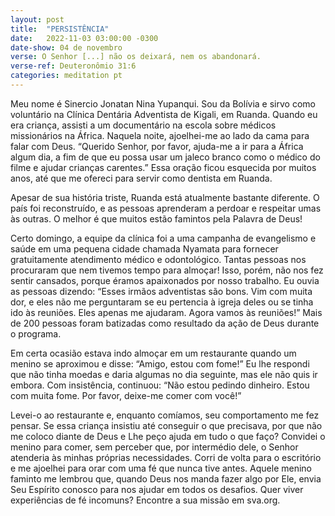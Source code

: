 ```yaml
---
layout: post
title:  "PERSISTÊNCIA"
date:   2022-11-03 03:00:00 -0300
date-show: 04 de novembro
verse: O Senhor [...] não os deixará, nem os abandonará.
verse-ref: Deuteronômio 31:6
categories: meditation pt
---
```


Meu nome é Sinercio Jonatan Nina Yupanqui. Sou da Bolívia e sirvo como voluntário na Clínica Dentária Adventista de Kigali, em Ruanda. Quando eu era criança, assisti a um documentário na escola sobre médicos missionários na África. Naquela noite, ajoelhei-me ao lado da cama para falar com Deus. “Querido Senhor, por favor, ajuda-me a ir para a África algum dia, a fim de que eu possa usar um jaleco branco como o médico do filme e ajudar crianças carentes.” Essa oração ficou esquecida por muitos anos, até que me ofereci para servir como dentista em Ruanda.

Apesar de sua história triste, Ruanda está atualmente bastante diferente. O país foi reconstruído, e as pessoas aprenderam a perdoar e respeitar umas às outras. O melhor é que muitos estão famintos pela Palavra de Deus!

Certo domingo, a equipe da clínica foi a uma campanha de evangelismo e saúde em uma pequena cidade chamada Nyamata para fornecer gratuitamente atendimento médico e odontológico. Tantas pessoas nos procuraram que nem tivemos tempo para almoçar! Isso, porém, não nos fez sentir cansados, porque éramos apaixonados por nosso trabalho. Eu ouvia as pessoas dizendo: “Esses irmãos adventistas são bons. Vim com muita dor, e eles não me perguntaram se eu pertencia à igreja deles ou se tinha ido às reuniões. Eles apenas me ajudaram. Agora vamos às reuniões!” Mais de 200 pessoas foram batizadas como resultado da ação de Deus durante o programa.

Em certa ocasião estava indo almoçar em um restaurante quando um menino se aproximou e disse: “Amigo, estou com fome!” Eu lhe respondi que não tinha moedas e daria algumas no dia seguinte, mas ele não quis ir embora. Com insistência, continuou: “Não estou pedindo dinheiro. Estou com muita fome. Por favor, deixe-me comer com você!”

Levei-o ao restaurante e, enquanto comíamos, seu comportamento me fez pensar. Se essa criança insistiu até conseguir o que precisava, por que não me coloco diante de Deus e Lhe peço ajuda em tudo o que faço? Convidei o menino para comer, sem perceber que, por intermédio dele, o Senhor atenderia às minhas próprias necessidades. Corri de volta para o escritório e me ajoelhei para orar com uma fé que nunca tive antes. Aquele menino faminto me lembrou que, quando Deus nos manda fazer algo por Ele, envia Seu Espírito conosco para nos ajudar em todos os desafios. Quer viver experiências de fé incomuns? Encontre a sua missão em sva.org.
